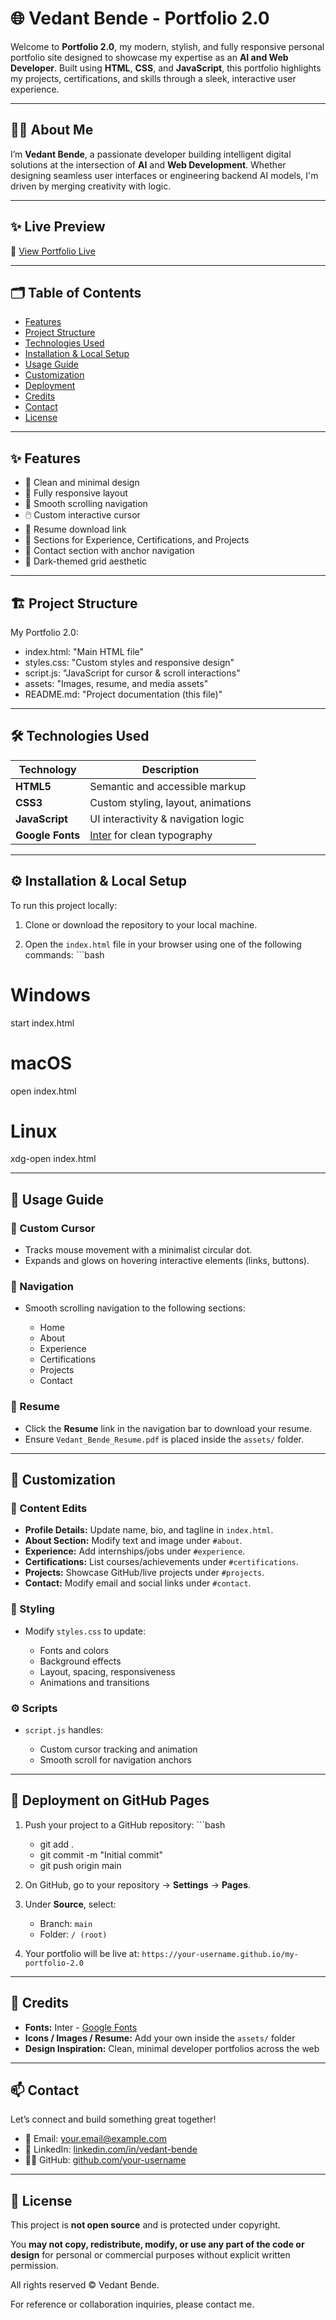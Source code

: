 # 🌐 Vedant Bende - Portfolio 2.0

Welcome to **Portfolio 2.0**, my modern, stylish, and fully responsive personal portfolio site designed to showcase my expertise as an **AI and Web Developer**. Built using **HTML**, **CSS**, and **JavaScript**, this portfolio highlights my projects, certifications, and skills through a sleek, interactive user experience.

---

## 🧑‍💻 About Me

I’m **Vedant Bende**, a passionate developer building intelligent digital solutions at the intersection of **AI** and **Web Development**. Whether designing seamless user interfaces or engineering backend AI models, I'm driven by merging creativity with logic.

---

## ✨ Live Preview

🔗 [View Portfolio Live](https://vedantbende.github.io/Portfolio-2.0/)

---

## 🗂️ Table of Contents

- [Features](#-features)  
- [Project Structure](#-project-structure)  
- [Technologies Used](#-technologies-used)  
- [Installation & Local Setup](#-installation--local-setup)  
- [Usage Guide](#-usage-guide)  
- [Customization](#-customization)  
- [Deployment](#-deployment-on-github-pages)  
- [Credits](#-credits)  
- [Contact](#-contact)  
- [License](#-license)

---

## ✨ Features

- 🎯 Clean and minimal design  
- 📱 Fully responsive layout  
- 🧭 Smooth scrolling navigation  
- 🖱️ Custom interactive cursor  
- 📜 Resume download link  
- 🧪 Sections for Experience, Certifications, and Projects  
- 📨 Contact section with anchor navigation  
- 🎨 Dark-themed grid aesthetic

---

## 🏗️ Project Structure

My Portfolio 2.0:
  - index.html: "Main HTML file"
  - styles.css: "Custom styles and responsive design"
  - script.js: "JavaScript for cursor & scroll interactions"
  - assets: "Images, resume, and media assets"
  - README.md: "Project documentation (this file)"

---

## 🛠️ Technologies Used

| Technology        | Description                            |
|-------------------|------------------------------------|
| **HTML5**         | Semantic and accessible markup      |
| **CSS3**          | Custom styling, layout, animations  |
| **JavaScript**    | UI interactivity & navigation logic |
| **Google Fonts**  | [Inter](https://fonts.google.com/specimen/Inter) for clean typography |

---

## ⚙️ Installation & Local Setup

To run this project locally:

1. Clone or download the repository to your local machine.

2. Open the `index.html` file in your browser using one of the following commands: ```bash

# Windows
start index.html

# macOS
open index.html

# Linux
xdg-open index.html

---

## 🧭 Usage Guide

### 🔘 Custom Cursor

* Tracks mouse movement with a minimalist circular dot.
* Expands and glows on hovering interactive elements (links, buttons).

### 🧭 Navigation

* Smooth scrolling navigation to the following sections:

  * Home
  * About
  * Experience
  * Certifications
  * Projects
  * Contact

### 📄 Resume

* Click the **Resume** link in the navigation bar to download your resume.
* Ensure `Vedant_Bende_Resume.pdf` is placed inside the `assets/` folder.

---

## 🎨 Customization

### 📌 Content Edits

* **Profile Details:** Update name, bio, and tagline in `index.html`.
* **About Section:** Modify text and image under `#about`.
* **Experience:** Add internships/jobs under `#experience`.
* **Certifications:** List courses/achievements under `#certifications`.
* **Projects:** Showcase GitHub/live projects under `#projects`.
* **Contact:** Modify email and social links under `#contact`.

### 🎨 Styling

* Modify `styles.css` to update:

  * Fonts and colors
  * Background effects
  * Layout, spacing, responsiveness
  * Animations and transitions

### ⚙️ Scripts

* `script.js` handles:

  * Custom cursor tracking and animation
  * Smooth scroll for navigation anchors

---

## 🚀 Deployment on GitHub Pages

1. Push your project to a GitHub repository: ```bash

    - git add .
    - git commit -m "Initial commit"
    - git push origin main

2. On GitHub, go to your repository → **Settings** → **Pages**.

3. Under **Source**, select:

   * Branch: `main`
   * Folder: `/ (root)`

4. Your portfolio will be live at:
   `https://your-username.github.io/my-portfolio-2.0`

---

## 🙏 Credits

* **Fonts:** Inter - [Google Fonts](https://fonts.google.com/specimen/Inter)
* **Icons / Images / Resume:** Add your own inside the `assets/` folder
* **Design Inspiration:** Clean, minimal developer portfolios across the web

---

## 📫 Contact

Let’s connect and build something great together!

* 📧 Email: [your.email@example.com](mailto:vedantbende2121@gmail.com)
* 💼 LinkedIn: [linkedin.com/in/vedant-bende](https://www.linkedin.com/in/vedant-bende-3aa28b2a8/)
* 🧑‍💻 GitHub: [github.com/your-username](https://github.com/VedantBende)

---

## 📜 License

This project is **not open source** and is protected under copyright.

You **may not copy, redistribute, modify, or use any part of the code or design** for personal or commercial purposes without explicit written permission.

All rights reserved © Vedant Bende.

For reference or collaboration inquiries, please contact me.

